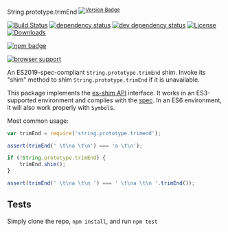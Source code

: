 String.prototype.trimEnd <sup>[![Version Badge][npm-version-svg]][package-url]</sup>

[![Build Status][travis-svg]][travis-url]
[![dependency status][deps-svg]][deps-url]
[![dev dependency status][dev-deps-svg]][dev-deps-url]
[![License][license-image]][license-url]
[![Downloads][downloads-image]][downloads-url]

[![npm badge][npm-badge-png]][package-url]

[![browser support][testling-svg]][testling-url]

An ES2019-spec-compliant `String.prototype.trimEnd` shim. Invoke its "shim" method to shim `String.prototype.trimEnd` if it is unavailable.

This package implements the [es-shim API](https://github.com/es-shims/api) interface. It works in an ES3-supported environment and complies with the [spec](http://www.ecma-international.org/ecma-262/6.0/#sec-object.assign). In an ES6 environment, it will also work properly with `Symbol`s.

Most common usage:
```js
var trimEnd = require('string.prototype.trimend');

assert(trimEnd(' \t\na \t\n') === 'a \t\n');

if (!String.prototype.trimEnd) {
	trimEnd.shim();
}

assert(trimEnd(' \t\na \t\n ') === ' \t\na \t\n '.trimEnd());
```

## Tests
Simply clone the repo, `npm install`, and run `npm test`

[package-url]: https://npmjs.com/package/string.prototype.trimend
[npm-version-svg]: http://vb.teelaun.ch/es-shims/String.prototype.trimEnd.svg
[travis-svg]: https://travis-ci.org/es-shims/String.prototype.trimEnd.svg
[travis-url]: https://travis-ci.org/es-shims/String.prototype.trimEnd
[deps-svg]: https://david-dm.org/es-shims/String.prototype.trimEnd.svg
[deps-url]: https://david-dm.org/es-shims/String.prototype.trimEnd
[dev-deps-svg]: https://david-dm.org/es-shims/String.prototype.trimEnd/dev-status.svg
[dev-deps-url]: https://david-dm.org/es-shims/String.prototype.trimEnd#info=devDependencies
[testling-svg]: https://ci.testling.com/es-shims/String.prototype.trimEnd.png
[testling-url]: https://ci.testling.com/es-shims/String.prototype.trimEnd
[npm-badge-png]: https://nodei.co/npm/string.prototype.trimend.png?downloads=true&stars=true
[license-image]: http://img.shields.io/npm/l/string.prototype.trimend.svg
[license-url]: LICENSE
[downloads-image]: http://img.shields.io/npm/dm/string.prototype.trimend.svg
[downloads-url]: http://npm-stat.com/charts.html?package=string.prototype.trimend

